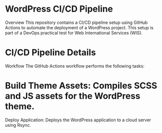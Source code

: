# WordPress CI/CD Pipeline
Overview
This repository contains a CI/CD pipeline setup using GitHub Actions to automate the deployment of a WordPress project. This setup is part of a DevOps practical test for Web International Services (WIS).

# CI/CD Pipeline Details
Workflow
The GitHub Actions workflow performs the following tasks:

# Build Theme Assets: Compiles SCSS and JS assets for the WordPress theme.
Deploy Application: Deploys the WordPress application to a cloud server using Rsync.

